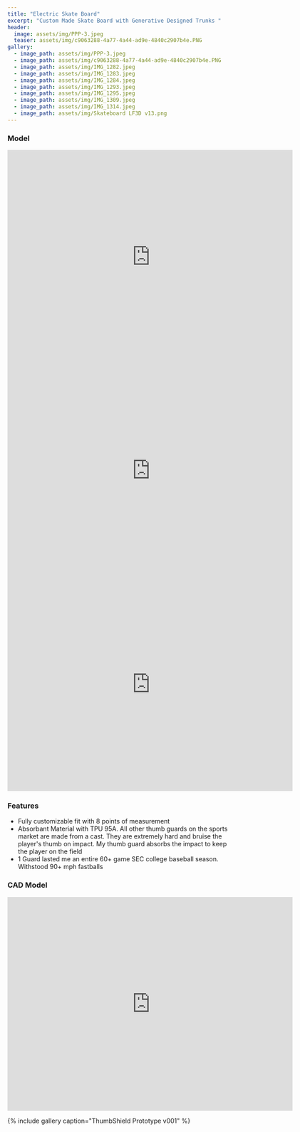 ```yaml
---
title: "Electric Skate Board"
excerpt: "Custom Made Skate Board with Generative Designed Trunks "
header:
  image: assets/img/PPP-3.jpeg
  teaser: assets/img/c9063288-4a77-4a44-ad9e-4840c2907b4e.PNG
gallery:
  - image_path: assets/img/PPP-3.jpeg
  - image_path: assets/img/c9063288-4a77-4a44-ad9e-4840c2907b4e.PNG
  - image_path: assets/img/IMG_1282.jpeg
  - image_path: assets/img/IMG_1283.jpeg
  - image_path: assets/img/IMG_1284.jpeg
  - image_path: assets/img/IMG_1293.jpeg
  - image_path: assets/img/IMG_1295.jpeg
  - image_path: assets/img/IMG_1309.jpeg
  - image_path: assets/img/IMG_1314.jpeg
  - image_path: assets/img/Skateboard LF3D v13.png
---
```

### Model

<iframe src="https://vanderbilt643.autodesk360.com/shares/public/SH512d4QTec90decfa6ec42cf91a2557a619?mode=embed" width="640" height="480" allowfullscreen="true" webkitallowfullscreen="true" mozallowfullscreen="true"  frameborder="0"></iframe>

<iframe src="https://vanderbilt643.autodesk360.com/shares/public/SH512d4QTec90decfa6ef477bb5ae9749baf?mode=embed" width="640" height="480" allowfullscreen="true" webkitallowfullscreen="true" mozallowfullscreen="true"  frameborder="0"></iframe>

<iframe src="https://vanderbilt643.autodesk360.com/shares/public/SH512d4QTec90decfa6ea1c9eff25cdac335?mode=embed" width="640" height="480" allowfullscreen="true" webkitallowfullscreen="true" mozallowfullscreen="true"  frameborder="0"></iframe>

### Features

* Fully customizable fit with 8 points of measurement
* Absorbant Material with TPU 95A. All other thumb guards on the sports market are made from a cast. They are extremely hard and bruise the player's thumb on impact. My thumb guard absorbs the impact to keep the player on the field
* 1 Guard lasted me an entire 60+ game SEC college baseball season. Withstood 90+ mph fastballs

### CAD Model
<iframe src="https://vanderbilt973.autodesk360.com/shares/public/SHd38bfQT1fb47330c99856122ffcac3c6bc?mode=embed" width="640" height="480" allowfullscreen="true" webkitallowfullscreen="true" mozallowfullscreen="true"  frameborder="0"></iframe>

{% include gallery caption="ThumbShield Prototype v001" %}
